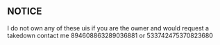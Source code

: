 ## NOTICE

I do not own any of these uis if you are the owner and would request a takedown contact me 894608863289036881 or 533742475370823680
